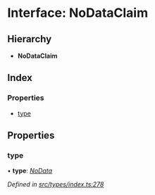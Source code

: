 # Interface: NoDataClaim

## Hierarchy

* **NoDataClaim**

## Index

### Properties

* [type](nodataclaim.md#type)

## Properties

###  type

• **type**: *[NoData](../enums/claimtype.md#nodata)*

*Defined in [src/types/index.ts:278](https://github.com/PolymathNetwork/polymesh-sdk/blob/38ee8078/src/types/index.ts#L278)*

